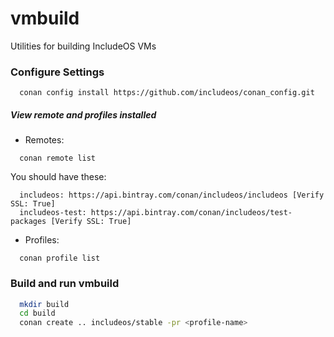 # vmbuild

Utilities for building IncludeOS VMs

### Configure Settings

```
  conan config install https://github.com/includeos/conan_config.git
```

##### View remote and profiles installed

* Remotes:
```
  conan remote list
```
You should have these:

```
  includeos: https://api.bintray.com/conan/includeos/includeos [Verify SSL: True]
  includeos-test: https://api.bintray.com/conan/includeos/test-packages [Verify SSL: True]
```

* Profiles:

```
  conan profile list
```


### Build and run vmbuild

```bash
  mkdir build
  cd build
  conan create .. includeos/stable -pr <profile-name>
```
